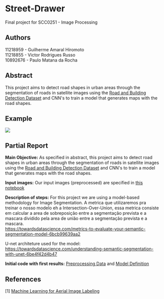 # Street-Drawer

Final project for SCC0251 - Image Processing


## Authors
11218959 - Guilherme Amaral Hiromoto<br/>
11218855 - Victor Rodrigues Russo<br/>
10892676 - Paulo Matana da Rocha<br/>


## Abstract

This project aims to detect road shapes in urban areas through the segmentation of roads in satellite images using the [Road and Building Detection Dataset](https://www.cs.toronto.edu/~vmnih/data/) and CNN's to train a model that generates maps with the road shapes.

## Example
![](https://github.com/guilhermehiromoto/Street-Drawer/blob/master/example_pdi.png?raw=true)

## Partial Report

**Main Objective:** As specified in abstract, this project aims to detect road shapes in urban areas through the segmentation of roads in satellite images using the [Road and Building Detection Dataset](https://www.cs.toronto.edu/~vmnih/data/) and CNN's to train a model that generates maps with the road shapes.

**Input images:** Our input images (preprocessed) are specified in [this notebook](https://github.com/guilhermehiromoto/Street-Drawer/blob/master/preprocessing.ipynb)

**Description of steps:** For this project we are using a model-based methodology for Image Segmentation. A metrica que utilizaremos pra treinar o nosso modelo eh a Intersection-Over-Union, essa metrica consiste em calcular a area de sobreposição entre a segmentação prevista e a mascara dividido pela area de união entre a segmentação prevista e a mascara.<br/>
https://towardsdatascience.com/metrics-to-evaluate-your-semantic-segmentation-model-6bcb99639aa2<br/>

U-net architeture used for the model:<br/>
https://towardsdatascience.com/understanding-semantic-segmentation-with-unet-6be4f42d4b47<br/>

**Initial code with first results:** [Preprocessing Data](https://github.com/guilhermehiromoto/Street-Drawer/blob/master/preprocessing.ipynb) and [Model Definition](https://github.com/guilhermehiromoto/Street-Drawer/blob/master/training_model.ipynb)

## References

[1] [Machine Learning for Aerial Image Labeling](https://www.cs.toronto.edu/~vmnih/docs/Mnih_Volodymyr_PhD_Thesis.pdf)

